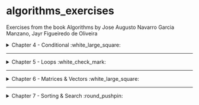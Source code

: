 # algorithms_exercises
Exercises from the book Algorithms by Jose Augusto Navarro Garcia Manzano, Jayr Figueiredo de Oliveira

<details>
<summary>Chapter 4 - Conditional :white_large_square: </summary>


### Nothing YET



</details>

---

<details> 

<summary>Chapter 5 - Loops :white_check_mark: </summary>

### [Ex.A Power of two](/chapter_5/a.c)
<details>
<summary> Flowchart </summary>

![ex.achapter5](/chapter_5/a_c5.png)

</details>

### [Ex.B Math table](/chapter_5/b.c)
<details>
<summary> Flowchart </summary>

![ex.bchapter5](/chapter_5/b_c5.png)

</details>

### [Ex.C Counting Numbers SUM](/chapter_5/c.c)
<details>
<summary> Flowchart </summary>

![ex.cchapter5](/chapter_5/c_c5.png)

</details>

### [Ex.D EVEN SUM](/chapter_5/d.c)
<details>
<summary> Flowchart </summary>

![ex.dchapter5](/chapter_5/d_c5.png)

</details>

### [Ex.E ODD Numbers ](/chapter_5/e.c)
<details>
<summary> Flowchart </summary>

![ex.echapter5](/chapter_5/e_c5.png)

</details>

### [Ex.F Divisibility by four ](/chapter_5/f.c)
<details>
<summary> Flowchart </summary>

![ex.fchapter5](/chapter_5/f_c5.png)

</details>

### [Ex.G Power of three ](/chapter_5/g.c)
<details>
<summary> Flowchart </summary>

![ex.gchapter5](/chapter_5/g_c5.png)

</details>

### [Ex.H Power of choices ](/chapter_5/h.c)
<details>
<summary> Flowchart </summary>

![ex.hchapter5](/chapter_5/h_c5.png)

</details>

### [Ex.I Fibonacci](/chapter_5/i.c)
<details>
<summary> Flowchart </summary>

![ex.ichapter5](/chapter_5/i_c5.png)

</details>

### [Ex.J Temperature](/chapter_5/j.c)
<details>
<summary> Flowchart </summary>

![ex.jchapter5](/chapter_5/j_c5.png)

</details>

### [Ex.K Malba Tahan](/chapter_5/k.c)
<details>
<summary> Flowchart </summary>

![ex.kchapter5](/chapter_5/k_c5.png)

</details>

### [Ex.L Factorial](/chapter_5/l.c)
<details>
<summary> Flowchart </summary>

![ex.lchapter5](/chapter_5/l_c5.png)

</details>

### [Ex.M Mean Sum](/chapter_5/m.c)
<details>
<summary> Flowchart </summary>

![ex.mchapter5](/chapter_5/m_c5.png)

</details>

### [Ex.N Sum and Mean](/chapter_5/n.c)
<details>
<summary> Flowchart </summary>

![ex.nchapter5](/chapter_5/n_c5.png)

</details>

### [Ex.O Odd Factorial](/chapter_5/o.c)
<details>
<summary> Flowchart </summary>

![ex.ochapter5](/chapter_5/o_c5.png)

</details>

### [Ex.P Mean Sum](/chapter_5/p.c)
<details>
<summary> Flowchart </summary>

![ex.pchapter5](/chapter_5/p_c5.png)

</details>

### [Ex.Q Area Measurement](/chapter_5/q.c)
<details>
<summary> Flowchart </summary>

![ex.qchapter5](/chapter_5/q_c5.png)

</details>

### [Ex.R Smallest Number and Biggest Number](/chapter_5/r.c)
<details>
<summary> Flowchart </summary>

![ex.rchapter5](/chapter_5/r_c5.png)

</details>

### [Ex.S Division Operation](/chapter_5/s.c)
<details>
<summary> Flowchart </summary>

![ex.schapter5](/chapter_5/s_c5.png)

</details>

</details>

---

<details>
<summary>Chapter 6 - Matrices & Vectors :white_large_square: </summary>

### Nothing YET

</details>

---

<details>
<summary>Chapter 7 - Sorting & Search :round_pushpin:</summary>

### [EX.A Sorting a vector](/chapter_7/a.c)
<details>
<summary> Flowchart </summary>

![ex.achapter7](/chapter_7/a_c7.png)

</details>

### [Ex.B Binary Searching](/chapter_7/b.c)
<details>
<summary> Flowchart </summary>

![ex.bchapter7 ](/chapter_7/b_c7.png)

</details>

### [Ex.C Elements' Factorial](/chapter_7/c.c)
<details>
<summary> Flowchart </summary>

![ex.cchapter7](/chapter_7/c_c7.png)

</details>

### [Ex.D Vectors' sum](/chapter_7/d.c)
<details>
<summary> Flowchart </summary>

![ex.dchapter7](/chapter_7/d_c7.png)

</details>

### [Ex.E Holding elements of two vectors](/chapter_7/e.c)
<details>
<summary> Flowchart </summary>

![ex.echapter7](/chapter_7/e_c7.png)

</details>

### [Ex.F Sequence Searching](/chapter_7/e.c)
<details>
<summary> Flowchart </summary>

![ex.fchapter7](/chapter_7/e_c7.png)

</details>

### [Ex.G Binary Searching 2](/chapter_7/g.c)
<details>
<summary> Flowchart </summary>

![ex.gchapter7](/chapter_7/g_c7.png)

</details>

### [Ex.H](/chapter_7/h.c)
<details>
<summary> Flowchart </summary>

![ex.hchapter7](/chapter_7/h_c7.png)

</details>

### [Ex.I](/chapter_7/i.c)
<details>
<summary> Flowchart </summary>

![ex.ichapter7](/chapter_7/i_c7.png)

</details>

### [Ex.J](/chapter_7/j.c)
<details>
<summary> Flowchart </summary>

![ex.jchapter7](/chapter_7/j_c7.png)

</details>

### [Ex.K](/chapter_7/k.c)
<details>
<summary> Flowchart </summary>

![ex.kchapter7](/chapter_7/k_c7.png)

</details>

### [Ex.L](/chapter_7/l.c)
<details>
<summary> Flowchart </summary>

![ex.lchapter7](/chapter_7/l_c7.png)

</details>

### [Ex.M](/chapter_7/m.c)
<details>
<summary> Flowchart </summary>

![ex.mchapter7](/chapter_7/m_c7.png)

</details>

### [Ex.N](/chapter_7/n.c)
<details>
<summary> Flowchart </summary>

![ex.nchapter7](/chapter_7/n_c7.png)

</details>




---

